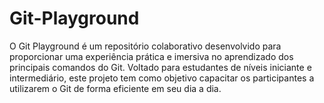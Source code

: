 # Git-Playground
O Git Playground é um repositório colaborativo desenvolvido para proporcionar uma experiência prática e imersiva no aprendizado dos principais comandos do Git. Voltado para estudantes de níveis iniciante e intermediário, este projeto tem como objetivo capacitar os participantes a utilizarem o Git de forma eficiente em seu dia a dia.

